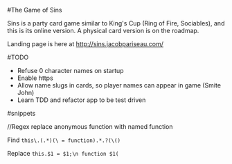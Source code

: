 #The Game of Sins

Sins is a party card game similar to King's Cup (Ring of Fire, Sociables), and
this is its online version. A physical card version is on the roadmap.

Landing page is here at http://sins.jacobpariseau.com/

#TODO

* Refuse 0 character names on startup
* Enable https
* Allow name slugs in cards, so player names can appear in game (Smite John)
* Learn TDD and refactor app to be test driven

#snippets

//Regex replace anonymous function with named function

Find
`this\.(.*)(\ = function).*.?(\()`

Replace
`this.$1 = $1;\n function $1(`
